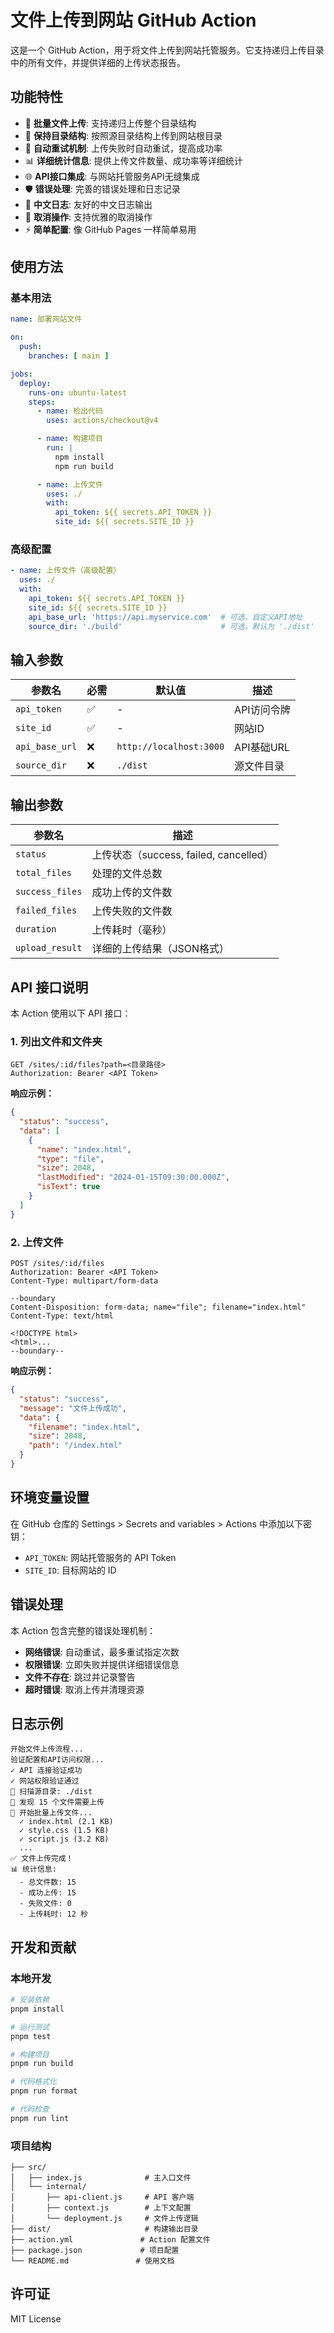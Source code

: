 # 文件上传到网站 GitHub Action

这是一个 GitHub Action，用于将文件上传到网站托管服务。它支持递归上传目录中的所有文件，并提供详细的上传状态报告。

## 功能特性

- 🚀 **批量文件上传**: 支持递归上传整个目录结构
- 📁 **保持目录结构**: 按照源目录结构上传到网站根目录
- 🔄 **自动重试机制**: 上传失败时自动重试，提高成功率
- 📊 **详细统计信息**: 提供上传文件数量、成功率等详细统计
- 🌐 **API接口集成**: 与网站托管服务API无缝集成
- 🛡️ **错误处理**: 完善的错误处理和日志记录
- 📝 **中文日志**: 友好的中文日志输出
- 🔧 **取消操作**: 支持优雅的取消操作
- ⚡ **简单配置**: 像 GitHub Pages 一样简单易用

## 使用方法

### 基本用法

```yaml
name: 部署网站文件

on:
  push:
    branches: [ main ]

jobs:
  deploy:
    runs-on: ubuntu-latest
    steps:
      - name: 检出代码
        uses: actions/checkout@v4

      - name: 构建项目
        run: |
          npm install
          npm run build

      - name: 上传文件
        uses: ./
        with:
          api_token: ${{ secrets.API_TOKEN }}
          site_id: ${{ secrets.SITE_ID }}
```

### 高级配置

```yaml
- name: 上传文件（高级配置）
  uses: ./
  with:
    api_token: ${{ secrets.API_TOKEN }}
    site_id: ${{ secrets.SITE_ID }}
    api_base_url: 'https://api.myservice.com'  # 可选，自定义API地址
    source_dir: './build'                      # 可选，默认为 './dist'
```

## 输入参数

| 参数名 | 必需 | 默认值 | 描述 |
|--------|------|--------|------|
| `api_token` | ✅ | - | API访问令牌 |
| `site_id` | ✅ | - | 网站ID |
| `api_base_url` | ❌ | `http://localhost:3000` | API基础URL |
| `source_dir` | ❌ | `./dist` | 源文件目录 |

## 输出参数

| 参数名 | 描述 |
|--------|------|
| `status` | 上传状态（success, failed, cancelled） |
| `total_files` | 处理的文件总数 |
| `success_files` | 成功上传的文件数 |
| `failed_files` | 上传失败的文件数 |
| `duration` | 上传耗时（毫秒） |
| `upload_result` | 详细的上传结果（JSON格式） |

## API 接口说明

本 Action 使用以下 API 接口：

### 1. 列出文件和文件夹

```http
GET /sites/:id/files?path=<目录路径>
Authorization: Bearer <API Token>
```

**响应示例：**
```json
{
  "status": "success",
  "data": [
    {
      "name": "index.html",
      "type": "file",
      "size": 2048,
      "lastModified": "2024-01-15T09:30:00.000Z",
      "isText": true
    }
  ]
}
```

### 2. 上传文件

```http
POST /sites/:id/files
Authorization: Bearer <API Token>
Content-Type: multipart/form-data

--boundary
Content-Disposition: form-data; name="file"; filename="index.html"
Content-Type: text/html

<!DOCTYPE html>
<html>...
--boundary--
```

**响应示例：**
```json
{
  "status": "success",
  "message": "文件上传成功",
  "data": {
    "filename": "index.html",
    "size": 2048,
    "path": "/index.html"
  }
}
```

## 环境变量设置

在 GitHub 仓库的 Settings > Secrets and variables > Actions 中添加以下密钥：

- `API_TOKEN`: 网站托管服务的 API Token
- `SITE_ID`: 目标网站的 ID

## 错误处理

本 Action 包含完整的错误处理机制：

- **网络错误**: 自动重试，最多重试指定次数
- **权限错误**: 立即失败并提供详细错误信息
- **文件不存在**: 跳过并记录警告
- **超时错误**: 取消上传并清理资源

## 日志示例

```
开始文件上传流程...
验证配置和API访问权限...
✓ API 连接验证成功
✓ 网站权限验证通过
📁 扫描源目录: ./dist
📄 发现 15 个文件需要上传
🚀 开始批量上传文件...
  ✓ index.html (2.1 KB)
  ✓ style.css (1.5 KB)
  ✓ script.js (3.2 KB)
  ...
✅ 文件上传完成！
📊 统计信息:
  - 总文件数: 15
  - 成功上传: 15
  - 失败文件: 0
  - 上传耗时: 12 秒
```

## 开发和贡献

### 本地开发

```bash
# 安装依赖
pnpm install

# 运行测试
pnpm test

# 构建项目
pnpm run build

# 代码格式化
pnpm run format

# 代码检查
pnpm run lint
```

### 项目结构

```
├── src/
│   ├── index.js              # 主入口文件
│   └── internal/
│       ├── api-client.js     # API 客户端
│       ├── context.js        # 上下文配置
│       └── deployment.js     # 文件上传逻辑
├── dist/                     # 构建输出目录
├── action.yml               # Action 配置文件
├── package.json             # 项目配置
└── README.md               # 使用文档
```

## 许可证

MIT License